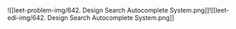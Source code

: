 ![[leet-problem-img/642. Design Search Autocomplete System.png]]![[leet-edi-img/642. Design Search Autocomplete System.png]]